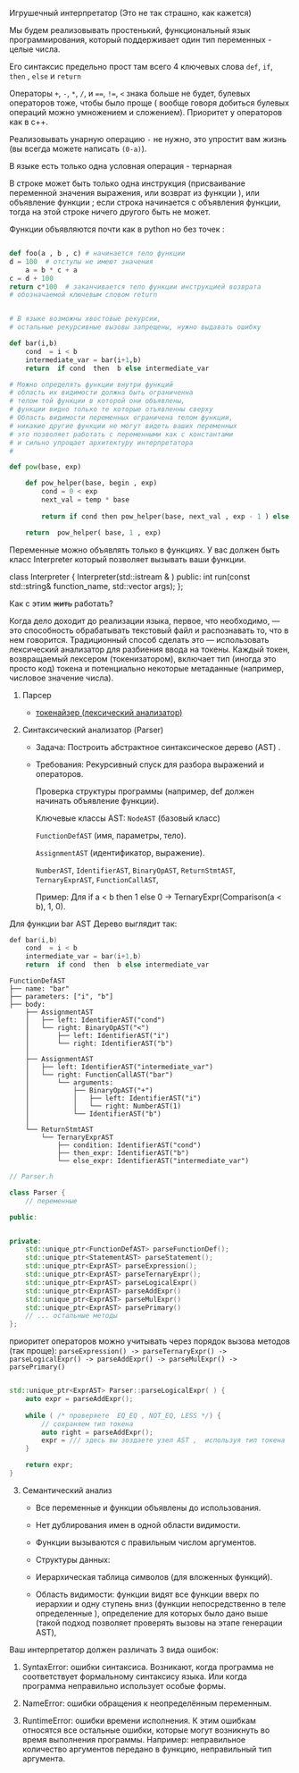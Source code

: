 
Игрушечный интерпретатор (Это не так страшно, как кажется)

Мы будем реализовывать простенький, функциональный язык программирования, 
который поддерживает один тип переменных - целые числа.

Его синтаксис предельно прост там всего 4 ключевых слова `def`, `if`, `then` , `else` и `return` 

Операторы  `+`, `-`, `*`, `/`,  и  `==`,  `!=`,  `<` знака больше не будет, 
булевых операторов тоже, чтобы было проще ( вообще говоря добиться булевых операций можно умножением и сложением). Приоритет у операторов как в с++.

Реализовывать унарную операцию `-` не нужно, это упростит вам жизнь (вы всегда можете написать `(0-a)`).

В языке есть только одна условная операция - тернарная  

В строке может быть только одна инструкция (присваивание переменной значения выражения, или возврат из функции ), или объявление функции ; если строка начинается c объявления функции, тогда на этой строке ничего другого быть не может.

Функции объявляются почти как в python но без точек :

```python

def foo(a , b , c) # начинается тело функции 
d = 100  # отступы не имеют значения 
    a = b * c + a
c = d + 100  
return c*100  # заканчивается тело функции инструкцией возврата 
# обозначаемой ключевым словом return 


# В языке возможны хвостовые рекурсии, 
# остальные рекурсивные вызовы запрещены, нужно выдавать ошибку 

def bar(i,b)
    cond  = i < b
    intermediate_var = bar(i+1,b)
    return  if cond  then  b else intermediate_var

# Можно определять функции внутри функций 
# область их видимости должна быть ограниченна 
# телом той функции в которой они объявлены, 
# функции видно только те которые отъявленны сверху
# Область видимости переменных ограничена телом функции,
# никакие другие функции не могут видеть ваших переменных 
# это позволяет работать с переменными как с константами 
# и сильно упрощает архитектуру интерпретатора 
# 

def pow(base, exp)

    def pow_helper(base, begin , exp)
        cond = 0 < exp 
        next_val = temp * base
        
        return if cond then pow_helper(base, next_val , exp - 1 ) else temp

    return  pow_helper( base, 1 , exp)

```


Переменные можно объявлять только в функциях.
У вас должен быть класс Interpreter который позволяет вызывать ваши функции.

class Interpreter {
    Interpreter(std::istream & )
public:
    int run(const std::string& function_name, std::vector<int> args);
};




Как с этим ~~жить~~ работать? 

Когда дело доходит до реализации языка, первое, что необходимо, — это способность обрабатывать текстовый файл и распознавать то, что в нем говорится. Традиционный способ сделать это — использовать лексический анализатор для разбиения ввода на токены. Каждый токен, возвращаемый лексером (токенизатором), включает тип (иногда это просто код) токена и потенциально некоторые метаданные (например, числовое значение числа). 

1. Парсер 
    - [токенайзер (лексический анализатор)](tokenizer.md)


2. Синтаксический анализатор (Parser)

    - Задача: Построить абстрактное синтаксическое дерево (AST) .

    - Требования:
        Рекурсивный спуск для разбора выражений и операторов.

        Проверка структуры программы (например, def должен начинать объявление функции).

        Ключевые классы AST:
        `NodeAST`  (базовый класс)

        `FunctionDefAST` (имя, параметры, тело).

        `AssignmentAST` (идентификатор, выражение).

        `NumberAST`, `IdentifierAST`, `BinaryOpAST`, `ReturnStmtAST`, `TernaryExprAST`, `FunctionCallAST`, 

        Пример: Для if a < b then 1 else 0 → TernaryExpr(Comparison(a < b), 1, 0).



Для функции bar AST Дерево выглядит так:

```cpp
def bar(i,b)
    cond  = i < b
    intermediate_var = bar(i+1,b)
    return  if cond  then  b else intermediate_var
```

```
FunctionDefAST
├── name: "bar"
├── parameters: ["i", "b"] 
├── body:
    ├── AssignmentAST
    │   ├── left: IdentifierAST("cond")
    │   └── right: BinaryOpAST("<")
    │       ├── left: IdentifierAST("i")
    │       └── right: IdentifierAST("b")
    │
    ├── AssignmentAST
    │   ├── left: IdentifierAST("intermediate_var")
    │   └── right: FunctionCallAST("bar")
    │       └── arguments:
    │           ├── BinaryOpAST("+")
    │           │   ├── left: IdentifierAST("i")
    │           │   └── right: NumberAST(1)
    │           └── IdentifierAST("b")
    │
    └── ReturnStmtAST
        └── TernaryExprAST
            ├── condition: IdentifierAST("cond")
            ├── then_expr: IdentifierAST("b")
            └── else_expr: IdentifierAST("intermediate_var")
```


```cpp
// Parser.h

class Parser {
    // переменные 

public:


private:
    std::unique_ptr<FunctionDefAST> parseFunctionDef();
    std::unique_ptr<StatementAST> parseStatement();
    std::unique_ptr<ExprAST> parseExpression();
    std::unique_ptr<ExprAST> parseTernaryExpr();
    std::unique_ptr<ExprAST> parseLogicalExpr()
    std::unique_ptr<ExprAST> parseAddExpr()
    std::unique_ptr<ExprAST> parseMulExpr()
    std::unique_ptr<ExprAST> parsePrimary()
    // ... остальные методы 
};

```


приоритет операторов можно учитывать через порядок вызова методов (так проще):
`parseExpression() -> parseTernaryExpr() -> parseLogicalExpr() -> parseAddExpr() -> parseMulExpr() -> parsePrimary()`


```cpp

std::unique_ptr<ExprAST> Parser::parseLogicalExpr( ) {
    auto expr = parseAddExpr();
    
    while ( /* проверяете  EQ_EQ , NOT_EQ, LESS */) {
        // сохраняем тип токена  
        auto right = parseAddExpr();
        expr = /// здесь вы зоздаете узел AST ,  используя тип токена
    }

    return expr;
}
```


3. Семантический анализ
    - Все переменные и функции объявлены до использования.

    - Нет дублирования имен в одной области видимости.

    - Функции вызываются с правильным числом аргументов.

    - Структуры данных:

    - Иерархическая таблица символов (для вложенных функций).

    - Область видимости: функции видят все функции вверх по иерархии и одну ступень вниз (функции непосредственно в теле определенные ), определение для которых было дано выше (такой подход позволяет проверять вызовы на этапе генерации AST), 



Ваш интерпретатор должен различать 3 вида ошибок:


1. SyntaxError: ошибки синтаксиса. Возникают, когда программа не соответствует формальному синтаксису языка. Или когда программа неправильно использует особые формы.

2. NameError: ошибки обращения к неопределённым переменным.

3. RuntimeError: ошибки времени исполнения. К этим ошибкам относятся все остальные ошибки, которые могут возникнуть во время выполнения программы. Например: неправильное количество аргументов передано в функцию, неправильный тип аргумента.